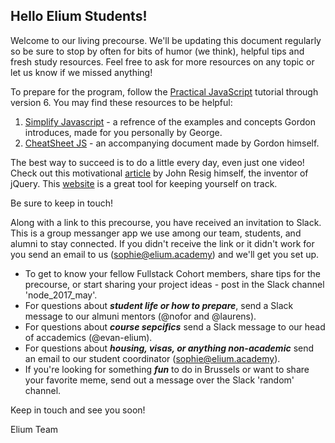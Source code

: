
## Hello Elium Students!

Welcome to our living precourse.  We'll be updating this document regularly so be sure to stop by often for bits of humor (we think), helpful tips and fresh study resources.  Feel free to ask for more resources on any topic or let us know if we missed anything!


To prepare for the program, follow the [Practical JavaScript](https://watchandcode.com/p/practical-javascript) tutorial through version 6. 
You may find these resources to be helpful:  
	
1. [Simplify Javascript](https://github.com/GeorgeFourikis/Simplify-JavaScript) - a refrence of the examples and concepts Gordon introduces, made for you personally by George.   
2. [CheatSheet JS](https://github.com/gordonmzhu) - an accompanying document made by Gordon himself.

The best way to succeed is to do a little every day, even just one video!  Check out this motivational [article](http://ejohn.org/blog/write-code-every-day/) by John Resig himself, the inventor of jQuery.  This [website](https://codehalf.com) is a great tool for keeping yourself on track.

Be sure to keep in touch!  

Along with a link to this precourse, you have received an invitation to Slack.  This is a group messanger app we use among our team, students, and alumni to stay connected.  If you didn't receive the link or it didn't work for you send an email to us (sophie@elium.academy) and we'll get you set up.
* To get to know your fellow Fullstack Cohort members, share tips for the precourse, or start sharing your project ideas - post in the Slack channel 'node_2017_may'.
* For questions about **_student life or how to prepare_**, send a Slack message to our almuni mentors (@nofor and @laurens).
* For questions about **_course sepcifics_** send a Slack message to our head of accademics (@evan-elium).
* For questions about **_housing, visas, or anything non-academic_** send an email to our student coordinator (sophie@elium.academy).
* If you're looking for something **_fun_** to do in Brussels or want to share your favorite meme, send out a message over the Slack 'random' channel.

Keep in touch and see you soon!

Elium Team


